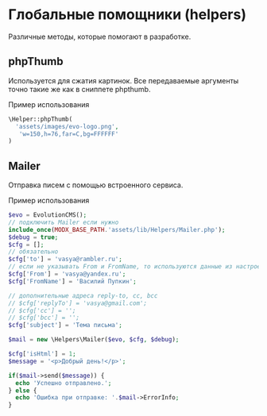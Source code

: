 # Глобальные помощники (helpers) #

Различные методы, которые помогают в разработке.

## phpThumb ##
Используется для сжатия картинок. Все передаваемые аргументы точно такие же как в сниппете phpthumb.

Пример использования

```php
\Helper::phpThumb(
  'assets/images/evo-logo.png',
   'w=150,h=76,far=C,bg=FFFFFF'
)
```

## Mailer ##
Отправка писем с помощью встроенного сервиса.

Пример использования
```php
$evo = EvolutionCMS();
// подключить Mailer если нужно
include_once(MODX_BASE_PATH.'assets/lib/Helpers/Mailer.php');
$debug = true;
$cfg = [];
// обязательно
$cfg['to'] = 'vasya@rambler.ru';
// если не указывать From и FromName, то используются данные из настроек сайта
$cfg['From'] = 'vasya@yandex.ru';
$cfg['FromName'] = 'Василий Пупкин';

// дополнительные адреса reply-to, cc, bcc
// $cfg['replyTo'] = 'vasya@gmail.com';
// $cfg['cc'] = '';
// $cfg['bcc'] = '';
$cfg['subject'] = 'Тема письма';

$mail = new \Helpers\Mailer($evo, $cfg, $debug);

$cfg['isHtml'] = 1;
$message = '<p>Добрый день!</p>';

if($mail->send($message)) {
  echo 'Успешно отправлено.';
} else {
  echo 'Ошибка при отправке: '.$mail->ErrorInfo;
}
```

